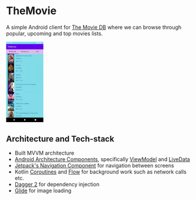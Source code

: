 # TheMovie

A simple Android client for [The Movie DB](https://www.themoviedb.org/) where we can browse through popular, upcoming and top movies lists.

<img src="./demo/themovie-demo.gif" width="20%" height="20%">

## Architecture and Tech-stack

* Built MVVM architecture
* [Android Architecture Components](https://developer.android.com/topic/libraries/architecture), specifically [ViewModel](https://developer.android.com/topic/libraries/architecture/viewmodel) and [LiveData](https://developer.android.com/topic/libraries/architecture/livedata)
* [Jetpack's Navigation Component](https://developer.android.com/guide/navigation) for navigation between screens
* Kotlin [Coroutines](https://developer.android.com/kotlin/coroutines) and [Flow](https://developer.android.com/kotlin/flow) for background work such as network calls etc.
* [Dagger 2](https://dagger.dev/) for dependency injection
* [Glide](https://github.com/bumptech/glide) for image loading

